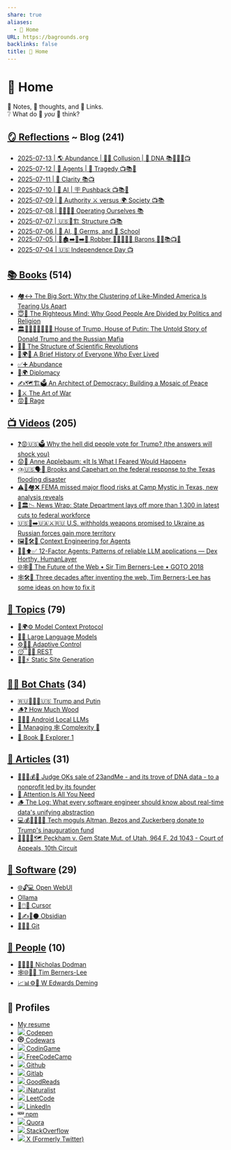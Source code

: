 ```yaml
---
share: true
aliases:
  - 🏡 Home
URL: https://bagrounds.org
backlinks: false
title: 🏡 Home
---
```

# 🏡 Home  
📑 Notes, 💭 thoughts, and 🔗 Links.  
❔ What do 🫵 _you_ 🤔 think?  
  
## [🪞 Reflections](./reflections/index.md) ~ Blog (241)  
- [2025-07-13 | 🌎 Abundance | 🤝🏻 Collusion | 🧬 DNA 📚📄🤖💬📺](./reflections/2025-07-13.md)  
- [2025-07-12 | 🤖 Agents | 🌊 Tragedy 📺📚📰](./reflections/2025-07-12.md)  
- [2025-07-11 | 🌟 Clarity 📚📺](./reflections/2025-07-11.md)  
- [2025-07-10 | 🤖 AI | 🪧 Pushback 📺📚👥](./reflections/2025-07-10.md)  
- [2025-07-09 | 👹 Authority ⚔️ versus 🌍 Society 📺📚](./reflections/2025-07-09.md)  
- [2025-07-08 | 🧠🧘🏼‍♀️ Operating Ourselves 📚](./reflections/2025-07-08.md)  
- [2025-07-07 | 🇺🇸🔬🏗️ Structure 📺📚](./reflections/2025-07-07.md)  
- [2025-07-06 | 🤖 AI, 🦠 Germs, and 🏫 School](./reflections/2025-07-06.md)  
- [2025-07-05 | 🤕🏚️➡️💸➡️🏰 Robber 🧛🏻‍♂️🤝👹 Barons 🤖💬📚📺📄](./reflections/2025-07-05.md)  
- [2025-07-04 | 🇺🇸 Independence Day 📺](./reflections/2025-07-04.md)  
  
  
## [📚 Books](./books/index.md) (514)  
- [🏘️↔️ The Big Sort: Why the Clustering of Like-Minded America Is Tearing Us Apart](./books/the-big-sort-why-the-clustering-of-like-minded-america-is-tearing-us-apart.md)  
- [😇🧠 The Righteous Mind: Why Good People Are Divided by Politics and Religion](./books/the-righteous-mind.md)  
- [🏛️👹🇺🇸🏰👹🇷🇺 House of Trump, House of Putin: The Untold Story of Donald Trump and the Russian Mafia](./books/house-of-trump-house-of-putin-the-untold-story-of-donald-trump-and-the-russian-mafia.md)  
- [🔬🔄 The Structure of Scientific Revolutions](./books/the-structure-of-scientific-revolutions.md)  
- [📜🌍👥 A Brief History of Everyone Who Ever Lived](./books/a-brief-history-of-everyone-who-ever-lived.md)  
- [✅➕ Abundance](./books/abundance.md)  
- [🤝🌍 Diplomacy](./books/diplomacy.md)  
- [✍️🗺️🏗️🗳️ An Architect of Democracy: Building a Mosaic of Peace](./books/an-architect-of-democracy.md)  
- [🎨⚔️ The Art of War](./books/the-art-of-war.md)  
- [😡🤬 Rage](./books/rage.md)  
  
  
## [📺 Videos](./videos/index.md) (205)  
- [❓😡🇺🇸🗳️ Why the hell did people vote for Trump? (the answers will shock you)](./videos/why-the-hell-did-people-vote-for-trump-the-answers-will-shock-you.md)  
- [😟🔮 Anne Applebaum: «It Is What I Feared Would Happen»](./videos/anne-applebaum-it-is-what-i-feared-would-happen.md)  
- [⛈️🇺🇸🗣️💬 Brooks and Capehart on the federal response to the Texas flooding disaster](./videos/brooks-and-capehart-on-the-federal-response-to-the-texas-flooding-disaster.md)  
- [⚠️🌊🏘️❌ FEMA missed major flood risks at Camp Mystic in Texas, new analysis reveals](./videos/fema-missed-major-flood-risks-at-camp-mystic-in-texas-new-analysis-reveals.md)  
- [📰🏛️📉 News Wrap: State Department lays off more than 1,300 in latest cuts to federal workforce](./videos/news-wrap-state-department-lays-off-more-than-1300-in-latest-cuts-to-federal-workforce.md)  
- [🇺🇸🚫➡️🇺🇦⚔️🇷🇺 U.S. withholds weapons promised to Ukraine as Russian forces gain more territory](./videos/us-withholds-weapons-promised-to-ukraine-as-russian-forces-gain-more-territory.md)  
- [🖼️🤔🛠️🤖 Context Engineering for Agents](./videos/context-engineering-for-agents.md)  
- [🤖🔗⬆️✅ 12-Factor Agents: Patterns of reliable LLM applications — Dex Horthy, HumanLayer](./videos/12-factor-agents-patterns-of-reliable-llm-applications-dex-horthy-humanlayer.md)  
- [🌐🕸️🔮 The Future of the Web • Sir Tim Berners-Lee • GOTO 2018](./videos/the-future-of-the-web-sir-tim-berners-lee-goto-2018.md)  
- [🕸️🛠️🤔 Three decades after inventing the web, Tim Berners-Lee has some ideas on how to fix it](./videos/three-decades-after-inventing-the-web-tim-berners-lee-has-some-ideas-on-how-to-fix-it.md)  
  
  
## [🌌 Topics](./topics/index.md) (79)  
- [🧠🌍⚙️ Model Context Protocol](./topics/model-context-protocol.md)  
- [🤖🦜 Large Language Models](./topics/large-language-models.md)  
- [⚙️🧠🔄 Adaptive Control](./topics/adaptive-control.md)  
- [😴🛌🧘 REST](./topics/rest.md)  
- [💾🧱⚡️ Static Site Generation](./topics/static-site-generation.md)  
  
  
## [🤖💬 Bot Chats](./bot-chats/index.md) (34)  
- [🇷🇺👹🤝👹🇺🇸 Trump and Putin](./bot-chats/trump-and-putin.md)  
- [🪵❓ How Much Wood](./bot-chats/how-much-wood.md)  
- [🤖📱🧠 Android Local LLMs](./bot-chats/android-local-llms.md)  
- [🧭 Managing 🕸️ Complexity 🧠](./bot-chats/managing-complexity.md)  
- [📖 Book 🧭 Explorer 1](./bot-chats/book-explorer-1.md)  
  
  
## [📄  Articles](./articles/index.md) (31)  
- [🧑‍⚖️🧬💰🤝 Judge OKs sale of 23andMe - and its trove of DNA data - to a nonprofit led by its founder](./articles/judge-oks-sale-of-23andme-and-its-trove-of-dna-data-to-a-nonprofit-led-by-its-founder.md)  
- [👀 Attention Is All You Need](./articles/attention-is-all-you-need.md)  
- [🪵 The Log: What every software engineer should know about real-time data's unifying abstraction](./articles/the-log-what-every-software%20engineer-should-know-about-real-time-datas-unifying-abstraction.md)  
- [💻💰🤝👹🇺🇸 Tech moguls Altman, Bezos and Zuckerberg donate to Trump's inauguration fund](./articles/tech-moguls-altman-bezos-and-zuckerberg-donate-to-trumps-inauguration-fund.md)  
- [👨‍⚖️🆚🏢🗺️ Peckham v. Gem State Mut. of Utah, 964 F. 2d 1043 - Court of Appeals, 10th Circuit](../Peckham%20v.%20Gem%20State%20Mut.%20of%20Utah,%20964%20F.%202d%201043%20-%20Court%20of%20Appeals,%2010th%20Circuit.md)  
  
  
## [💾 Software](./software/index.md) (29)  
- [🌐🔓💻 Open WebUI](./software/open-webui.md)  
- [Ollama](./software/ollama.md)  
- [🤖🖱️📍 Cursor](./software/cursor.md)  
- [💾✍️🌋⚫️ Obsidian](./software/obsidian.md)  
- [💾➕🤝 Git](./software/git.md)  
  
  
## [👥 People](./people/index.md) (10)  
- [🐕‍🦺🧠🐾 Nicholas Dodman](./people/nicholas-dodman.md)  
- [🕸️🌐👨‍💻 Tim Berners-Lee](./people/tim-berners-lee.md)  
- [📈📊⚙️🎯 W Edwards Deming](./people/w-edwards-deming.md)  
  
  
## 🔗 Profiles  
- [My resume](./topics/my-resume.md)  
- <a href="http://codepen.io/bagrounds"><img style="height:1em; margin:0;" src="https://simpleicons.org/icons/codepen.svg"/> Codepen</a>  
- <a href="http://www.codewars.com/users/bagrounds"><img style="height:1em; margin:0;" src="https://raw.githubusercontent.com/bagrounds/icons/master/codewars.svg"/> Codewars</a>  
- <a href="https://www.codingame.com/profile/0d172b10ecb72b81c2bb2646e8be9d8a8930706"><img style="height:1em; margin:0;" src="https://simpleicons.org/icons/codingame.svg"/> CodinGame</a>  
- <a href="http://freecodecamp.com/bagrounds"><img style="height:1em; margin:0;" src="https://simpleicons.org/icons/freecodecamp.svg"/> FreeCodeCamp</a>  
- <a href="https://github.com/bagrounds"><img style="height:1em; margin:0;" src="https://simpleicons.org/icons/github.svg"/> Github</a>  
- <a href="http://gitlab.com/bagrounds"><img style="height:1em; margin:0;" src="https://simpleicons.org/icons/gitlab.svg"/> Gitlab</a>  
- <a href="http://goodreads.com/bagrounds"><img style="height:1em; margin:0;" src="https://simpleicons.org/icons/goodreads.svg"/> GoodReads</a>  
- <a href="https://www.inaturalist.org/people/8822063"><img style="height:1em; margin:0;" src="https://static.inaturalist.org/wiki_page_attachments/3154-original.png"/> iNaturalist</a>  
- <a href="https://leetcode.com/u/bagrounds"><img style="height:1em; margin:0;" src="https://simpleicons.org/icons/leetcode.svg"/> LeetCode</a>  
- <a href="https://linkedin.com/in/bagrounds"><img style="height:1em; margin:0;" src="https://simpleicons.org/icons/linkedin.svg"/> LinkedIn</a>  
- <a href="http://www.npmjs.com/~bagrounds"><img style="height:1em; margin:0;" src="https://raw.githubusercontent.com/bagrounds/icons/master/npm.svg"/> npm</a>  
- <a href="https://www.quora.com/profile/Bryan-Grounds"><img style="height:1em; margin:0;" src="https://simpleicons.org/icons/quora.svg"/> Quora</a>  
- <a href="http://stackoverflow.com/users/2081363/bagrounds"><img style="height:1em; margin:0;" src="https://simpleicons.org/icons/stackoverflow.svg"/> StackOverflow</a>  
- <a href="https://twitter.com/bagrounds"><img style="height:1em; margin:0;" src="https://simpleicons.org/icons/x.svg"/> X (Formerly Twitter)</a>  
